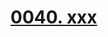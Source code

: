 # [0040. xxx](https://github.com/Tdahuyou/chrome/tree/main/0040.%20xxx)

<!-- region:toc -->

<!-- endregion:toc -->


